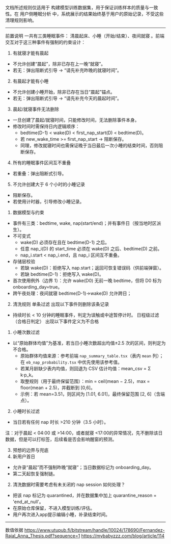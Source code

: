 文档所述规则仅适用于 构建模型训练数据集，用于保证训练样本的质量与一致性。在 用户侧睡眠分析 中，系统展示的结果始终基于用户的原始记录，不受这些清理规则影响。

---
前置说明
一共有三类睡眠事件： 清晨起床、小睡（开始/结束）、夜间就寝 。前端交互对于这三种事件有强制的约束设计：
1. 有就寝才能有晨起
- 不允许创建“晨起”，除非已存在上一晚“就寝”。
- 若无：弹出阻断式引导 → “请先补充昨晚的就寝时间”。
2. 有晨起才能有小睡
- 不允许创建小睡开始，除非已存在当日“晨起”锚点。
- 若无：弹出阻断式引导 → “请先补充今天的晨起时间”。
3. 晨起/就寝事件无法删除
- 一旦创建了晨起/就寝时间，只能修改时间，无法删除事件本身。
- 修改时间时需保持日内逻辑顺序：
  - bedtime(D-1) < wake(D) < first_nap_start(D) < bedtime(D)。
  - 若 new_wake_time >= first_nap_start → 阻断保存。
  - 同理，修改就寝时间也需保证晚于当日最后一次小睡的结束时间，否则阻断保存。
4. 所有的睡眠事件区间互不重叠
- 若重叠：弹出阻断式引导。
5. 不允许创建大于 6 个小时的小睡记录
  - 阻断保存。
  - 若使用计时器，引导修改小睡记录。

1. 数据模型与约束
- 事件有三类：bedtime, wake, nap(start/end)；并有事件日（按当地时区派生）。
- 不可变式
  - wake(D) 必须存在且在 bedtime(D-1) 之后。
  - 任意 nap_i(D) 的 start_time 必须在 wake(D) 之后、bedtime(D) 之前。
  - nap_i.start < nap_i.end，且 nap_i 区间互不重叠。
- 存储层校验
  - 若缺 wake(D)：拒绝写入 nap.start；返回可恢复错误码（供前端弹窗）。
  - 若缺 bedtime(D-1)：拒绝写入 wake(D)。
- 首次使用例外（边界 1）：允许 wake(D0) 无前一晚 bedtime，但将 D0 标为 onboarding_day=true。
- 跨午夜处理：夜间就寝 bedtime(D-1)→wake(D) 允许跨日；
2. 清洗规则
单条过滤
出现以下事件则删除该条记录
- 持续时长 < 10 分钟的睡眠事件，判定为误触或中途暂停计时。
日程级过滤（合格日判定）
出现以下事件定义为不合格
1. 小睡次数过滤
- 以“原始群体均值”为基准，若当日小睡次数超出均值±2.5 次的区间，则判定为不合格。
  - 原始群体均值来源：参考前端 `nap_summary_table.tsx`（表内 `mean` 列）；在 `eb_nap_probability.tsx` 中优先使用该参考值。
  - 若某月龄缺少表内均值，则回退为 CSV 估计均值：mean_csv = Σ k·p_k。
  - 取整规则（用于最终保留范围）：min = ceil(mean − 2.5)，max = floor(mean + 2.5)，并截断到 [0,6]。
  - 示例：若 mean=3.51，则区间为 [1.01, 6.01]，最终保留范围 [2, 6]（含端点）。
2. 小睡时长过滤
- 当日若有任何 nap 时长 >210 分钟（3.5 小时）。

注：对于晨起 < 04:00 或 >14:00，或者就寝 <17:00的异常情况，先不删除该日数据，但是可以打标签，后续看是否会影响醒窗的预测。

3. 预想的边界与兜底
1. 新用户首日
- 允许录“晨起”而不强制昨晚“就寝”；当日数据标记为 onboarding_day。
- 第二天起恢复强制链。
2. 清洗数据时需要考虑有未关闭的 nap session 如何处理？
  - 把该 nap 标记为 quarantined，并在数据集中加上 quarantine_reason = 'end_at_null'。
  - 在原始仓库保留，不进入模型训练/评估。
  - 用户再次进入app提示编辑小睡，补录结束时间。




---
数值依据
 https://www.utupub.fi/bitstream/handle/10024/178690/Fernandez-Rajal_Anna_Thesis.pdf?sequence=1
https://mybabyzzz.com/blog/article/114
